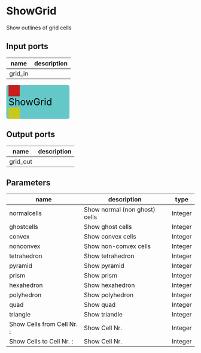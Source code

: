 
# ShowGrid
Show outlines of grid cells

## Input ports
|name|description|
|-|-|
|grid_in||


<svg width="169.2" height="90" >
<rect x="0" y="0" width="169.2" height="90" rx="5" ry="5" style="fill:#64c8c8ff;" />
<rect x="6.0" y="0" width="30" height="30" rx="0" ry="0" style="fill:#c81e1eff;" >
<title>grid_in</title></rect>
<title>grid_in</title></rect><rect x="6.0" y="60" width="30" height="30" rx="0" ry="0" style="fill:#c8c81eff;" >
<title>grid_out</title></rect>
<text x="6.0" y="54.0" font-size="1.7999999999999998em">ShowGrid</text></svg>

## Output ports
|name|description|
|-|-|
|grid_out||


## Parameters
|name|description|type|
|-|-|-|
|normalcells|Show normal (non ghost) cells|Integer|
|ghostcells|Show ghost cells|Integer|
|convex|Show convex cells|Integer|
|nonconvex|Show non-convex cells|Integer|
|tetrahedron|Show tetrahedron|Integer|
|pyramid|Show pyramid|Integer|
|prism|Show prism|Integer|
|hexahedron|Show hexahedron|Integer|
|polyhedron|Show polyhedron|Integer|
|quad|Show quad|Integer|
|triangle|Show triandle|Integer|
|Show Cells from Cell Nr. :|Show Cell Nr.|Integer|
|Show Cells to Cell Nr. :|Show Cell Nr.|Integer|
